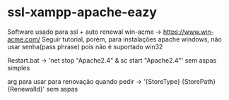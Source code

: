 # ssl-xampp-apache-eazy
Software usado para ssl + auto renewal win-acme -> https://www.win-acme.com/
Seguir tutorial, porém, para instalações apache windows, não usar senha(pass phrase) pois não é suportado win32

Restart.bat -> 'net stop "Apache2.4" & sc start "Apache2.4"' sem aspas simples

arg para usar para renovação quando pedir -> '{StoreType} {StorePath} {RenewalId}' sem aspas
